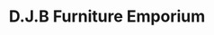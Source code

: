 ---
title: "D.J.B Furniture Emporium"
url: /folkestone/d-j-b-furniture-emporium/
shop: furniture
---